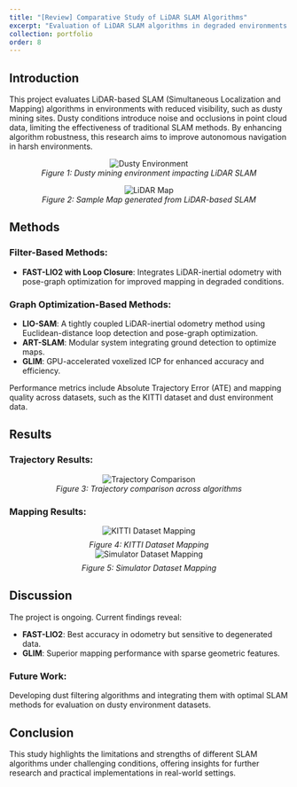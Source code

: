 ```yaml
---
title: "[Review] Comparative Study of LiDAR SLAM Algorithms"
excerpt: "Evaluation of LiDAR SLAM algorithms in degraded environments with focus on robustness improvements for dusty conditions. <br/><img src='../images/lidar_slam/main.png'>"
collection: portfolio
order: 8
---
```


## Introduction

This project evaluates LiDAR-based SLAM (Simultaneous Localization and Mapping) algorithms in environments with reduced visibility, such as dusty mining sites. Dusty conditions introduce noise and occlusions in point cloud data, limiting the effectiveness of traditional SLAM methods. By enhancing algorithm robustness, this research aims to improve autonomous navigation in harsh environments.

<figure style="text-align: center;">
  <img src="../../images/lidar_slam/dusty_environment.png" alt="Dusty Environment" style="max-width: 100%;" />
  <figcaption style="font-style: italic;">Figure 1: Dusty mining environment impacting LiDAR SLAM</figcaption>
</figure>

<figure style="text-align: center;">
  <img src="../../images/lidar_slam/lidar_map.png" alt="LiDAR Map" style="max-width: 100%;" />
  <figcaption style="font-style: italic;">Figure 2: Sample Map generated from LiDAR-based SLAM</figcaption>
</figure>

## Methods

### Filter-Based Methods:
- **FAST-LIO2 with Loop Closure**: Integrates LiDAR-inertial odometry with pose-graph optimization for improved mapping in degraded conditions.

### Graph Optimization-Based Methods:
- **LIO-SAM**: A tightly coupled LiDAR-inertial odometry method using Euclidean-distance loop detection and pose-graph optimization.
- **ART-SLAM**: Modular system integrating ground detection to optimize maps.
- **GLIM**: GPU-accelerated voxelized ICP for enhanced accuracy and efficiency.

Performance metrics include Absolute Trajectory Error (ATE) and mapping quality across datasets, such as the KITTI dataset and dust environment data.

## Results

### Trajectory Results:
<figure style="text-align: center;">
  <img src="../../images/lidar_slam/trajectory_comparison.png" alt="Trajectory Comparison" style="max-width: 100%;" />
  <figcaption style="font-style: italic;">Figure 3: Trajectory comparison across algorithms</figcaption>
</figure>

### Mapping Results:
<figure style="text-align: center; margin: 0;">
  <img src="../../images/lidar_slam/kitti_mapping.png" alt="KITTI Dataset Mapping" style="max-width: 100%;" />
  <figcaption style="font-style: italic; margin-top: 8px;">Figure 4: KITTI Dataset Mapping</figcaption>
</figure>

<figure style="text-align: center; margin: 0;">
  <img src="../../images/lidar_slam/sim_mapping.png" alt="Simulator Dataset Mapping" style="max-width: 100%;" />
  <figcaption style="font-style: italic; margin-top: 8px;">Figure 5: Simulator Dataset Mapping</figcaption>
</figure>

## Discussion

The project is ongoing. Current findings reveal:
- **FAST-LIO2**: Best accuracy in odometry but sensitive to degenerated data.
- **GLIM**: Superior mapping performance with sparse geometric features.

### Future Work:
Developing dust filtering algorithms and integrating them with optimal SLAM methods for evaluation on dusty environment datasets.

## Conclusion

This study highlights the limitations and strengths of different SLAM algorithms under challenging conditions, offering insights for further research and practical implementations in real-world settings.
